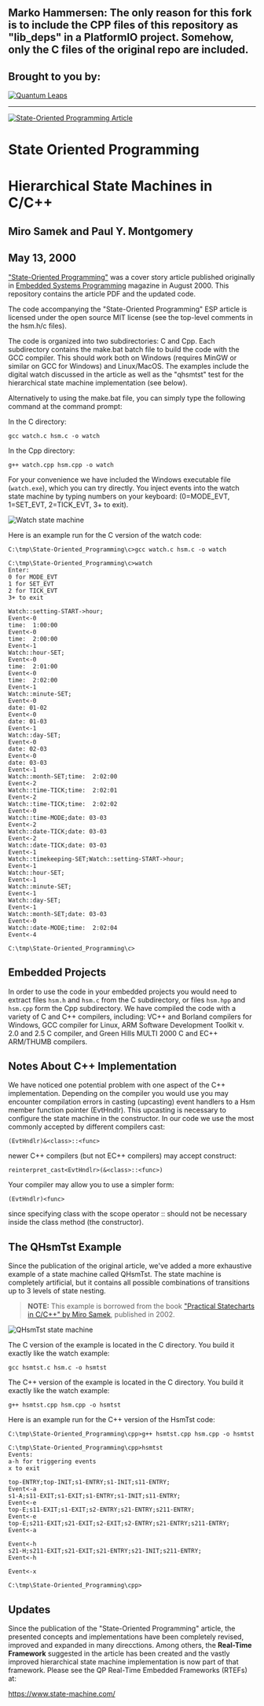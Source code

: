 Marko Hammersen:
The only reason for this fork is to include the CPP files of this repository as "lib_deps" in a PlatformIO project. Somehow, only the C files of the original repo are included.
---------------------------------------------------------

## Brought to you by:
[![Quantum Leaps](https://www.state-machine.com/attachments/logo_ql_400.png)](https://www.state-machine.com)

---------------------------------------------------------------------
[![State-Oriented Programming Article](img/thumbnail.jpg)](State-Oriented_Programming.pdf)

# State Oriented Programming
# Hierarchical State Machines in C/C++

## Miro Samek and Paul Y. Montgomery
## May 13, 2000

["State-Oriented Programming"](State-Oriented_Programming.pdf) was
a cover story article published originally in
[Embedded Systems Programming](https://www.embedded.com/state-oriented-programming)
magazine in August 2000. This repository contains the article PDF and the updated code.

The code accompanying the "State-Oriented Programming" ESP article is licensed
under the open source MIT license (see the top-level comments in the hsm.h/c files).

The code is organized  into  two subdirectories:  C  and  Cpp. Each
subdirectory  contains the  make.bat batch file to  build the  code
with the GCC compiler.  This should work both on Windows (requires
MinGW or similar on GCC for Windows) and Linux/MacOS. The examples
include the digital watch discussed in the article  as well as the
"qhsmtst" test for the hierarchical state machine implementation (see
below).

Alternatively to using the make.bat file, you can simply type the
following command at the command prompt:

In the C directory:

`gcc watch.c hsm.c -o watch`

In the Cpp directory:

`g++ watch.cpp hsm.cpp -o watch`


For your convenience we have included the Windows executable file
(`watch.exe`), which  you  can try  directly.  You inject events
into  the watch  state   machine by typing numbers on your keyboard:
(0=MODE_EVT, 1=SET_EVT, 2=TICK_EVT, 3+ to exit).

![Watch state machine](img/watch.jpg)

Here is an example run for the C version of the watch code:

```
C:\tmp\State-Oriented_Programming\c>gcc watch.c hsm.c -o watch

C:\tmp\State-Oriented_Programming\c>watch
Enter:
0 for MODE_EVT
1 for SET_EVT
2 for TICK_EVT
3+ to exit

Watch::setting-START->hour;
Event<-0
time:  1:00:00
Event<-0
time:  2:00:00
Event<-1
Watch::hour-SET;
Event<-0
time:  2:01:00
Event<-0
time:  2:02:00
Event<-1
Watch::minute-SET;
Event<-0
date: 01-02
Event<-0
date: 01-03
Event<-1
Watch::day-SET;
Event<-0
date: 02-03
Event<-0
date: 03-03
Event<-1
Watch::month-SET;time:  2:02:00
Event<-2
Watch::time-TICK;time:  2:02:01
Event<-2
Watch::time-TICK;time:  2:02:02
Event<-0
Watch::time-MODE;date: 03-03
Event<-2
Watch::date-TICK;date: 03-03
Event<-2
Watch::date-TICK;date: 03-03
Event<-1
Watch::timekeeping-SET;Watch::setting-START->hour;
Event<-1
Watch::hour-SET;
Event<-1
Watch::minute-SET;
Event<-1
Watch::day-SET;
Event<-1
Watch::month-SET;date: 03-03
Event<-0
Watch::date-MODE;time:  2:02:04
Event<-4

C:\tmp\State-Oriented_Programming\c>
```

## Embedded Projects

In  order to use the code in your embedded projects you would need to
extract files `hsm.h` and `hsm.c` from the C subdirectory, or files
`hsm.hpp` and `hsm.cpp` form the Cpp subdirectory. We have compiled the
code with a variety  of  C  and  C++ compilers, including:  VC++  and
Borland compilers for Windows, GCC compiler for Linux, ARM   Software
Development Toolkit v. 2.0 and 2.5 C compiler, and Green Hills  MULTI
2000  C  and EC++ ARM/THUMB compilers.


## Notes About C++ Implementation

We have noticed one  potential problem with one aspect of the C++
implementation. Depending  on  the compiler  you  would  use  you may
encounter  compilation  errors in casting  (upcasting) event handlers
to a Hsm member function  pointer (EvtHndlr).  This  upcasting  is
necessary  to  configure  the  state machine  in  the  constructor.
In our code we use the  most  commonly accepted by different compilers
cast:

`(EvtHndlr)&<class>::<func>`

newer C++ compilers (but not EC++ compilers) may accept construct:

`reinterpret_cast<EvtHndlr>(&<class>::<func>)`

Your compiler may allow you to use a simpler form:

`(EvtHndlr)<func>`

since  specifying  class with the scope operator  ::  should  not  be
necessary inside the class method (the constructor).


## The QHsmTst Example

Since the publication of the original article, we've added a more
exhaustive example of a state machine called QHsmTst. The state machine
is completely artificial, but it contains all possible combinations of
transitions up to 3 levels of state nesting.

> **NOTE:** This example is borrowed from the book
["Practical Statecharts in C/C++" by Miro Samek](https://www.state-machine.com/psicc),
published in 2002.


![QHsmTst state machine](img/qhsmtst.jpg)
 
The C version of the example is located in the C directory. You build it
exactly like the watch example:

`gcc hsmtst.c hsm.c -o hsmtst`

The C++ version of the example is located in the C directory. You build it
exactly like the watch example:

`g++ hsmtst.cpp hsm.cpp -o hsmtst`

Here is an example run for the C++ version of the HsmTst code:

```
C:\tmp\State-Oriented_Programming\cpp>g++ hsmtst.cpp hsm.cpp -o hsmtst

C:\tmp\State-Oriented_Programming\cpp>hsmtst
Events:
a-h for triggering events
x to exit

top-ENTRY;top-INIT;s1-ENTRY;s1-INIT;s11-ENTRY;
Event<-a
s1-A;s11-EXIT;s1-EXIT;s1-ENTRY;s1-INIT;s11-ENTRY;
Event<-e
top-E;s11-EXIT;s1-EXIT;s2-ENTRY;s21-ENTRY;s211-ENTRY;
Event<-e
top-E;s211-EXIT;s21-EXIT;s2-EXIT;s2-ENTRY;s21-ENTRY;s211-ENTRY;
Event<-a

Event<-h
s21-H;s211-EXIT;s21-EXIT;s21-ENTRY;s21-INIT;s211-ENTRY;
Event<-h

Event<-x

C:\tmp\State-Oriented_Programming\cpp>
```


## Updates
Since the publication of the "State-Oriented Programming" article, the
presented concepts and implementations have been completely revised,
improved and expanded in many direcctions. Among others, the **Real-Time
Framework** suggested in the article has been created and the vastly
improved hierarchical state machine implementation is now part of that
framework. Please see the QP Real-Time Embedded Frameworks (RTEFs) at:

https://www.state-machine.com/

